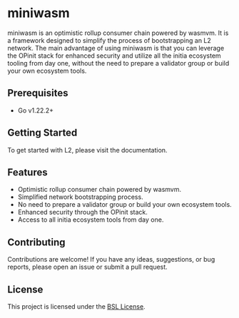 # miniwasm

miniwasm is an optimistic rollup consumer chain powered by wasmvm. It is a framework designed to simplify the process of bootstrapping an L2 network. The main advantage of using miniwasm is that you can leverage the OPinit stack for enhanced security and utilize all the initia ecosystem tooling from day one, without the need to prepare a validator group or build your own ecosystem tools.

## Prerequisites

- Go v1.22.2+

## Getting Started

To get started with L2, please visit the documentation.

## Features

- Optimistic rollup consumer chain powered by wasmvm.
- Simplified network bootstrapping process.
- No need to prepare a validator group or build your own ecosystem tools.
- Enhanced security through the OPinit stack.
- Access to all initia ecosystem tools from day one.

## Contributing

Contributions are welcome! If you have any ideas, suggestions, or bug reports, please open an issue or submit a pull request.

## License

This project is licensed under the [BSL License](LICENSE).
